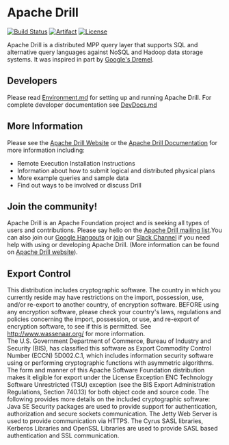 # Apache Drill

[![Build Status](https://travis-ci.org/apache/drill.svg?branch=master)](https://travis-ci.org/apache/drill)
[![Artifact](https://img.shields.io/maven-central/v/org.apache.drill/distribution.svg)](https://search.maven.org/#search%7Cgav%7C1%7Cg%3A%22org.apache.drill%22%20AND%20a%3A%22distribution%22)
[![License](https://img.shields.io/badge/license-Apache--2.0-blue.svg)](http://www.apache.org/licenses/LICENSE-2.0)

Apache Drill is a distributed MPP query layer that supports SQL and alternative query languages against NoSQL and Hadoop data storage systems.  It was inspired in part by [Google's Dremel](http://research.google.com/pubs/pub36632.html).  

## Developers

Please read [Environment.md](docs/dev/Environment.md) for setting up and running Apache Drill. For complete developer documentation see [DevDocs.md](docs/dev/DevDocs.md)

## More Information
Please see the [Apache Drill Website](http://drill.apache.org/) or the [Apache Drill Documentation](http://drill.apache.org/docs/) for more information including:

 * Remote Execution Installation Instructions
 * Information about how to submit logical and distributed physical plans
 * More example queries and sample data
 * Find out ways to be involved or discuss Drill


## Join the community!
Apache Drill is an Apache Foundation project and is seeking all types of users and contributions.
Please say hello on the [Apache Drill mailing list](http://drill.apache.org/mailinglists/).You can also join our [Google Hangouts](http://drill.apache.org/community-resources/)
or [join](https://bit.ly/2VM0XS8) our [Slack Channel](https://join.slack.com/t/apache-drill/shared_invite/enQtNTQ4MjM1MDA3MzQ2LTJlYmUxMTRkMmUwYmQ2NTllYmFmMjU4MDk0NjYwZjBmYjg0MDZmOTE2ZDg0ZjBlYmI3Yjc4Y2I2NTQyNGVlZTc) if you need help with using or developing Apache Drill.
(More information can be found on [Apache Drill website](http://drill.apache.org/)).

## Export Control
This distribution includes cryptographic software. The country in which you currently reside may have restrictions on the import, possession, use, and/or re-export to another country, of encryption software. BEFORE using any encryption software, please check your country's laws, regulations and policies concerning the import, possession, or use, and re-export of encryption software, to see if this is permitted. See <http://www.wassenaar.org/> for more information.  
The U.S. Government Department of Commerce, Bureau of Industry and Security (BIS), has classified this software as Export Commodity Control Number (ECCN) 5D002.C.1, which includes information security software using or performing cryptographic functions with asymmetric algorithms. The form and manner of this Apache Software Foundation distribution makes it eligible for export under the License Exception ENC Technology Software Unrestricted (TSU) exception (see the BIS Export Administration Regulations, Section 740.13) for both object code and source code.
The following provides more details on the included cryptographic software: 
 Java SE Security packages are used to provide support for authentication, authorization and secure sockets communication. The Jetty Web Server is used to provide communication via HTTPS. The Cyrus SASL libraries, Kerberos Libraries and OpenSSL Libraries are used to provide SASL based authentication and SSL communication.
